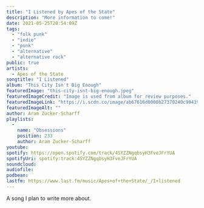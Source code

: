 ```yaml
---
title: "I Listened by Apes of the State"
description: "More information to come!"
date: 2021-05-25T20:54:09Z
tags:
  - "folk punk"
  - "indie"
  - "punk"
  - "alternative"
  - "alternative rock"
public: true
artists:
  - Apes of the State
songtitle: "I Listened"
album: "This City Isn't Big Enough"
featuredImage: "this-city-isnt-big-enough.jpeg"
featuredImageCredit: "Image is used from album for review purposes."
featuredImageLink: "https://i.scdn.co/image/ab67616d0000b27370240c994193b9cf69acb040"
featuredImageAlt: ""
author: Aram Zucker-Scharff
playlists:
  -
    name: "Obsessions"
    position: 233
    author: Aram Zucker-Scharff
youtube: 
spotify: https://open.spotify.com/track/4SYZZNgqbsyH3FveJFrYUA
spotifyUri: spotify:track:4SYZZNgqbsyH3FveJFrYUA
soundcloud:
audiofile:
podbean:
lastfm: https://www.last.fm/music/Apes+of+the+State/_/I+listened
---
```


A song I plan to write more about.
		